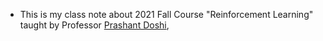  - This is my class note about 2021 Fall Course "Reinforcement Learning" taught by Professor [Prashant Doshi](https://www.cs.uga.edu/directory/people/prashant-doshi),

